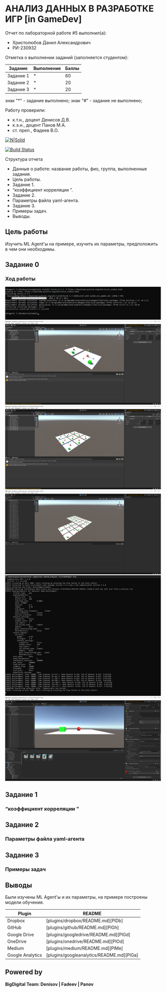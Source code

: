 # АНАЛИЗ ДАННЫХ В РАЗРАБОТКЕ ИГР [in GameDev]
Отчет по лабораторной работе #5 выполнил(а):
- Христолюбов Данил Александрович
- РИ-230932

Отметка о выполнении заданий (заполняется студентом):

| Задание | Выполнение | Баллы |
| ------ | ------ | ------ |
| Задание 1 | * | 60 |
| Задание 2 | * | 20 |
| Задание 3 | * | 20 |

знак "*" - задание выполнено; знак "#" - задание не выполнено;

Работу проверили:
- к.т.н., доцент Денисов Д.В.
- к.э.н., доцент Панов М.А.
- ст. преп., Фадеев В.О.

[![N|Solid](https://cldup.com/dTxpPi9lDf.thumb.png)](https://nodesource.com/products/nsolid)

[![Build Status](https://travis-ci.org/joemccann/dillinger.svg?branch=master)](https://travis-ci.org/joemccann/dillinger)

Структура отчета

- Данные о работе: название работы, фио, группа, выполненные задания.
- Цель работы.
- Задание 1.
- “коэффициент корреляции ”.
- Задание 2.
- Параметры файла yaml-агента.
- Задание 3.
- Примеры задач.
- Выводы.

## Цель работы
Изучить ML Agent'ы  на примере, изучить их параметры, предположить в чем
они необходимы.


## Задание 0
### Ход работы

![succes](https://github.com/splitxd/bigDigital/blob/main/HW5/succes.png)
![2models](https://github.com/splitxd/bigDigital/blob/main/HW5/2models.png)
![9models](https://github.com/splitxd/bigDigital/blob/main/HW5/9models.png)
![27models](https://github.com/splitxd/bigDigital/blob/main/HW5/27models.png)
![learning](https://github.com/splitxd/bigDigital/blob/main/HW5/Learning.png)
![Model](https://github.com/splitxd/bigDigital/blob/main/HW5/Model.png)

## Задание 1
### “коэффициент корреляции ”



## Задание 2
###  Параметры файла yaml-агента



## Задание 3
### Примеры задач


## Выводы

Были изучены ML Agent'ы и их параметры, на примере построены модели обучения.

| Plugin | README |
| ------ | ------ |
| Dropbox | [plugins/dropbox/README.md][PlDb] |
| GitHub | [plugins/github/README.md][PlGh] |
| Google Drive | [plugins/googledrive/README.md][PlGd] |
| OneDrive | [plugins/onedrive/README.md][PlOd] |
| Medium | [plugins/medium/README.md][PlMe] |
| Google Analytics | [plugins/googleanalytics/README.md][PlGa] |

## Powered by

**BigDigital Team: Denisov | Fadeev | Panov**
